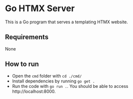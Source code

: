 # Go HTMX Server

This is a Go program that serves a templating HTMX website.

## Requirements

None

## How to run

- Open the `cmd` folder with `cd ./cmd/`
- Install dependencies by running `go get .`
- Run the code with `go run .`. You should be able to access http://localhost:8000.

